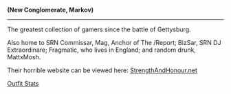 **(New Conglomerate, Markov)**

---

The greatest collection of gamers since the battle of Gettysburg.

Also home to SRN Commissar, Mag, Anchor of The /Report;
BizSar, SRN DJ
Extraordinare; Fragmatic, who lives in England; and random
drunk, MattxMosh.

Their horrible website can be viewed here:
[StrengthAndHonour.net](http://forums.strengthandhonour.net)

[Outfit Stats](http://www.planetsidestats.net/outfits.php?world_id=3&outfit_id=8422)
